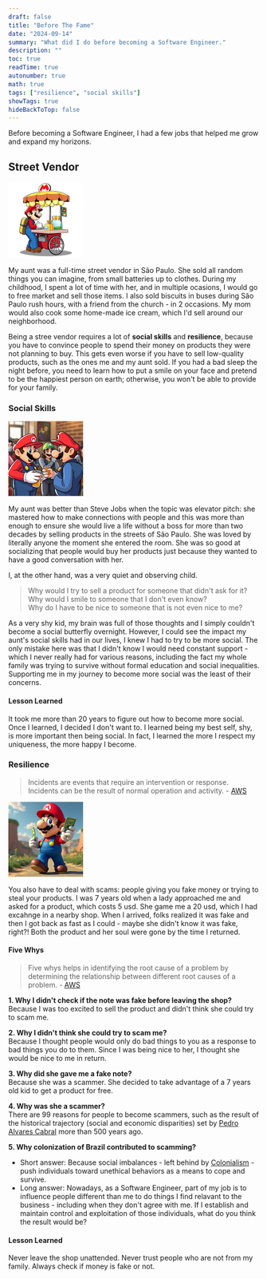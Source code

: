 ```yaml
---
draft: false
title: "Before The Fame"
date: "2024-09-14"
summary: "What did I do before becoming a Software Engineer."
description: ""
toc: true
readTime: true
autonumber: true
math: true
tags: ["resilience", "social skills"]
showTags: true
hideBackToTop: false
---
```


Before becoming a Software Engineer, I had a few jobs that helped me grow and expand my horizons.

## Street Vendor

![Mario Street Vendor](mario-street-vendor.png#center)

My aunt was a full-time street vendor in São Paulo. She sold all random things you can imagine, from small batteries up to clothes. During my childhood, I spent a lot of time with her, and in multiple ocasions, I would go to free market and sell those items. I also sold biscuits in buses during São Paulo rush hours, with a friend from the church - in 2 occasions. My mom would also cook some home-made ice cream, which I'd sell around our neighborhood.

Being a stree vendor requires a lot of **social skills** and **resilience**, because you have to convince people to spend their money on products they were not planning to buy. This gets even worse if you have to sell low-quality products, such as the ones me and my aunt sold. If you had a bad sleep the night before, you need to learn how to put a smile on your face and pretend to be the happiest person on earth; otherwise, you won't be able to provide for your family.

### Social Skills

![Mario Social Skills](mario-social-skills.png#center)

My aunt was better than Steve Jobs when the topic was elevator pitch: she mastered how to make connections with people and this was more than enough to ensure she would live a life without a boss for more than two decades by selling products in the streets of São Paulo. She was loved by literally anyone the moment she entered the room. She was so good at socializing that people would buy her products just because they wanted to have a good conversation with her.

I, at the other hand, was a very quiet and observing child.
> Why would I try to sell a product for someone that didn't ask for it?  
> Why would I smile to someone that I don't even know?  
> Why do I have to be nice to someone that is not even nice to me?

As a very shy kid, my brain was full of those thoughts and I simply couldn't become a social butterfly overnight. However, I could see the impact my aunt's social skills had in our lives, I knew I had to try to be more social. The only mistake here was that I didn't know I would need constant support - which I never really had for various reasons, including the fact my whole family was trying to survive without formal education and social inequalities. Supporting me in my journey to become more social was the least of their concerns.

#### Lesson Learned
It took me more than 20 years to figure out how to become more social. Once I learned, I decided I don't want to. I learned being my best self, shy, is more important then being social. In fact, I learned the more I respect my uniqueness, the more happy I become.

### Resilience
> Incidents are events that require an intervention or response. Incidents can be the result of normal operation and activity. - [AWS](https://wa.aws.amazon.com/wellarchitected/2020-07-02T19-33-23/wat.concept.incident.en.html)

![Mario Fake Money](mario-fake-money.png#center)

You also have to deal with scams: people giving you fake money or trying to steal your products. I was 7 years old when a lady approached me and asked for a product, which costs 5 usd. She game me a 20 usd, which I had excahnge in a nearby shop. When I arrived, folks realized it was fake and then I got back as fast as I could - maybe she didn't know it was fake, right?! Both the product and her soul were gone by the time I returned.

#### Five Whys
> Five whys helps in identifying the root cause of a problem by determining the relationship between different root causes of a problem. - [AWS](https://wa.aws.amazon.com/wellarchitected/2020-07-02T19-33-23/wat.concept.fivewhys.en.html)

**1. Why I didn't check if the note was fake before leaving the shop?**  
Because I was too excited to sell the product and didn't think she could try to scam me.

**2. Why I didn't think she could try to scam me?**  
Because I thought people would only do bad things to you as a response to bad things you do to them. Since I was being nice to her, I thought she would be nice to me in return.

**3. Why did she gave me a fake note?**  
Because she was a scammer. She decided to take advantage of a 7 years old kid to get a product for free.

**4. Why was she a scammer?**  
There are 99 reasons for people to become scammers, such as the result of the historical trajectory (social and economic disparities) set by [Pedro Alvares Cabral](https://en.wikipedia.org/wiki/Pedro_%C3%81lvares_Cabral#Discovery_of_Brazil) more than 500 years ago.

**5. Why colonization of Brazil contributed to scamming?**  
- Short answer: Because social imbalances - left behind by [Colonialism](https://en.wikipedia.org/wiki/Colonialism) - push individuals toward unethical behaviors as a means to cope and survive.
- Long answer: Nowadays, as a Software Engineer, part of my job is to influence people different than me to do things I find relavant to the business - including when they don't agree with me. If I establish and maintain control and exploitation of those individuals, what do you think the result would be?

#### Lesson Learned
Never leave the shop unattended.  Never trust people who are not from my family. Always check if money is fake or not.

